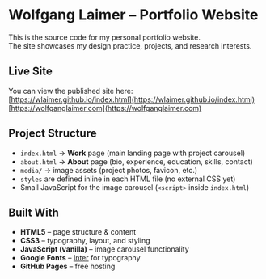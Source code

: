 # Wolfgang Laimer – Portfolio Website

This is the source code for my personal portfolio website.  
The site showcases my design practice, projects, and research interests.

## Live Site
You can view the published site here:  
[https://wlaimer.github.io/index.html](https://wlaimer.github.io/index.html)
[https://wolfganglaimer.com](https://wolfganglaimer.com)

## Project Structure
- `index.html` → **Work** page (main landing page with project carousel)  
- `about.html` → **About** page (bio, experience, education, skills, contact)  
- `media/` → image assets (project photos, favicon, etc.)  
- `styles` are defined inline in each HTML file (no external CSS yet)  
- Small JavaScript for the image carousel (`<script>` inside `index.html`)

## Built With
- **HTML5** – page structure & content  
- **CSS3** – typography, layout, and styling  
- **JavaScript (vanilla)** – image carousel functionality  
- **Google Fonts** – [Inter](https://fonts.google.com/specimen/Inter) for typography  
- **GitHub Pages** – free hosting
